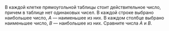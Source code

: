 В каждой клетке прямоугольной таблицы стоит действительное число, причем в таблице нет одинаковых чисел. В каждой строке выбрано наибольшее число, $A$ — наименьшее из них. В каждом столбце выбрано наименьшее число, $B$ — наибольшее из них. Сравните числа $A$ и $B$.